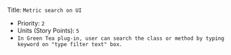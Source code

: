 Title: `Metric search on UI`
  - Priority: `2`
  - Units (Story Points): `5`
  - `In Green Tea plug-in, user can search the class or method by typing keyword on "type filter text" box.`